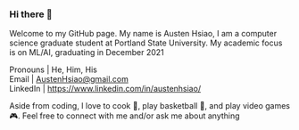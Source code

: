 <!--
**AustenHsiao/AustenHsiao** is a ✨ _special_ ✨ repository because its `README.md` (this file) appears on your GitHub profile.

Here are some ideas to get you started:

- 🔭 I’m currently working on ...
- 🌱 I’m currently learning ...
- 👯 I’m looking to collaborate on ...
- 🤔 I’m looking for help with ...
- 💬 Ask me about ...
- 📫 How to reach me: ...
- 😄 Pronouns: ...
- ⚡ Fun fact: ...
-->
### Hi there 👋
Welcome to my GitHub page. My name is Austen Hsiao, I am a computer science graduate student at Portland State University. My academic focus is on ML/AI, graduating in December 2021 

Pronouns | He, Him, His\
Email    | AustenHsiao@gmail.com\
LinkedIn | https://www.linkedin.com/in/austenhsiao/ 

Aside from coding, I love to cook :tomato:, play basketball :basketball:, and play video games :video_game:. Feel free to connect with me and/or ask me about anything  
